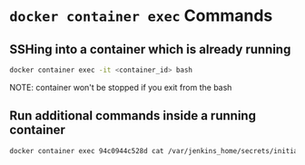 # `docker container exec` Commands

## SSHing into a container which is already running

```bash
docker container exec -it <container_id> bash
```

NOTE: container won't be stopped if you exit from the bash

## Run additional commands inside a running container

```bash
docker container exec 94c0944c528d cat /var/jenkins_home/secrets/initialAdminPassword
```